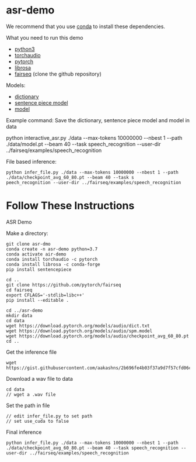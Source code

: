 # asr-demo

We recommend that you use [conda](https://docs.conda.io/en/latest/miniconda.html) to install these dependencies.

What you need to run this demo

- [python3](https://www.python.org/download/releases/3.0/)
- [torchaudio](https://github.com/pytorch/audio/tree/master/torchaudio)
- [pytorch](https://pytorch.org/)
- [librosa](https://librosa.github.io/librosa/)
- [fairseq](https://github.com/pytorch/fairseq) (clone the github repository)

Models:

- [dictionary](https://download.pytorch.org/models/audio/dict.txt)
- [sentence piece model](https://download.pytorch.org/models/audio/spm.model)
- [model](https://download.pytorch.org/models/audio/checkpoint_avg_60_80.pt)

Example command:
Save the dictionary, sentence piece model and model in data

python interactive_asr.py ./data --max-tokens 10000000 --nbest 1 --path ./data/model.pt --beam 40 --task speech_recognition --user-dir ../fairseq/examples/speech_recognition

File based inference:

```
python infer_file.py ./data --max-tokens 10000000 --nbest 1 --path ./data/checkpoint_avg_60_80.pt --beam 40 --task s
peech_recognition --user-dir ../fairseq/examples/speech_recognition
```

# Follow These Instructions

ASR Demo

Make a directory:

```
git clone asr-dmo
conda create -n asr-demo python=3.7
conda activate air-demo
conda install torchaudio -c pytorch
conda install librosa -c conda-forge
pip install sentencepiece

cd ..
git clone https://github.com/pytorch/fairseq
cd fairseq
export CFLAGS='-stdlib=libc++'
pip install --editable .

cd ../asr-demo
mkdir data
cd data
wget https://download.pytorch.org/models/audio/dict.txt
wget https://download.pytorch.org/models/audio/spm.model
wget https://download.pytorch.org/models/audio/checkpoint_avg_60_80.pt
cd ..
```

Get the inference file

```
wget https://gist.githubusercontent.com/aakashns/2b696fe4b03f37a9d7f57cfd06cb7e5b/raw/573d250c51999e9d2d35dbd039b59dc1d7407806/infer_file.py
```

Download a wav file to data

```
cd data
// wget a .wav file
```

Set the path in file

```
// edit infer_file.py to set path
// set use_cuda to false
```

Final inference

```
python infer_file.py ./data --max-tokens 10000000 --nbest 1 --path ./data/checkpoint_avg_60_80.pt --beam 40 --task speech_recognition --user-dir ../fairseq/examples/speech_recognition
```
